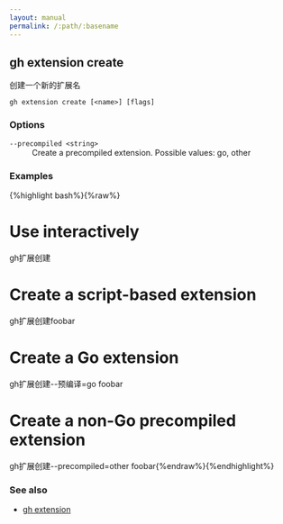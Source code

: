 ```yaml
---
layout: manual
permalink: /:path/:basename
---
```


## gh extension create

创建一个新的扩展名

```
gh extension create [<name>] [flags]
```

### Options

<dl class="flags">
	<dt><code>--precompiled &lt;string&gt;</code></dt>
	<dd>Create a precompiled extension. Possible values: go, other</dd>
</dl>

### Examples

{%highlight bash%}{%raw%}

# Use interactively

gh扩展创建

# Create a script-based extension

gh扩展创建foobar

# Create a Go extension

gh扩展创建--预编译=go foobar

# Create a non-Go precompiled extension

gh扩展创建--precompiled=other foobar{%endraw%}{%endhighlight%}

### See also

-   [gh extension](./gh_extension)
